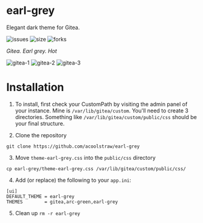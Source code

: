 # earl-grey
Elegant dark theme for Gitea.

![issues](https://img.shields.io/github/issues/acoolstraw/earl-grey) ![size](https://img.shields.io/github/repo-size/acoolstraw/earl-grey) ![forks](https://img.shields.io/github/forks/acoolstraw/earl-grey?style=social)

*Gitea. Earl grey. Hot*


![gitea-1](https://user-images.githubusercontent.com/45886986/128325883-e9a92c1c-fb01-43f5-8e25-3278b0780e8c.png)
![gitea-2](https://user-images.githubusercontent.com/45886986/128325892-8092a5de-642a-4168-99aa-80c65477d9c5.png)
![gitea-3](https://user-images.githubusercontent.com/45886986/128325905-aab0dec5-bd77-4687-a43c-9cb97415949b.png)

# Installation
1. To install, first check your CustomPath by visiting the admin panel of your instance. Mine is `/var/lib/gitea/custom`. You'll need to create 3 directories. Something like `/var/lib/gitea/custom/public/css` should be your final structure.

2. Clone the repository
   
`git clone https://github.com/acoolstraw/earl-grey`

3. Move `theme-earl-grey.css` into the `public/css` directory
   
`cp earl-grey/theme-earl-grey.css /var/lib/gitea/custom/public/css/`

4. Add (or replace) the following to your `app.ini`:
```
[ui]
DEFAULT_THEME = earl-grey
THEMES        = gitea,arc-green,earl-grey
```

5. Clean up
`rm -r earl-grey`
